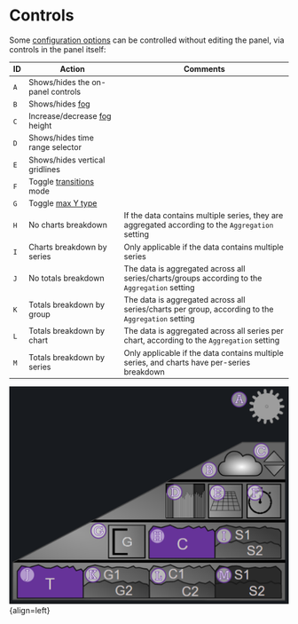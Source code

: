 # Controls

Some [configuration options](configuration_options.md) can be controlled without editing the panel, via controls in the panel itself:


| ID | Action | Comments |
| ------------ | ------------- | ------------- |
| `A` | Shows/hides the on-panel controls | |
| `B` | Shows/hides [fog](features.md#fog) | |
| `C` | Increase/decrease [fog](features.md#fog) height | |
| `D` | Shows/hides time range selector | |
| `E` | Shows/hides vertical gridlines | |
| `F` | Toggle [transitions](features.md#transitions) mode | |
| `G` | Toggle [max Y type](configuration_options.md#series) | |
| `H` | No charts breakdown | If the data contains multiple series, they are aggregated according to the `Aggregation` setting |
| `I` | Charts breakdown by series | Only applicable if the data contains multiple series |
| `J` | No totals breakdown | The data is aggregated across all series/charts/groups according to the `Aggregation` setting  |
| `K` | Totals breakdown by group | The data is aggregated across all series/charts per group, according to the `Aggregation` setting  |
| `L` | Totals breakdown by chart | The data is aggregated across all series per chart, according to the `Aggregation` setting  |
| `M` | Totals breakdown by series | Only applicable if the data contains multiple series, and charts have per-series breakdown |



![Image title](/img/controls2.PNG){align=left}